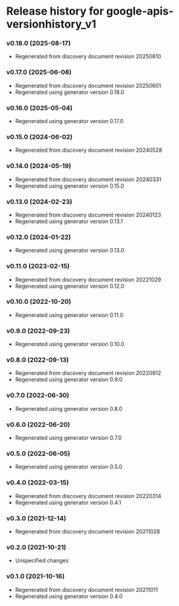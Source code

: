 # Release history for google-apis-versionhistory_v1

### v0.18.0 (2025-08-17)

* Regenerated from discovery document revision 20250810

### v0.17.0 (2025-06-08)

* Regenerated from discovery document revision 20250601
* Regenerated using generator version 0.18.0

### v0.16.0 (2025-05-04)

* Regenerated using generator version 0.17.0

### v0.15.0 (2024-06-02)

* Regenerated from discovery document revision 20240528

### v0.14.0 (2024-05-19)

* Regenerated from discovery document revision 20240331
* Regenerated using generator version 0.15.0

### v0.13.0 (2024-02-23)

* Regenerated from discovery document revision 20240123
* Regenerated using generator version 0.13.1

### v0.12.0 (2024-01-22)

* Regenerated using generator version 0.13.0

### v0.11.0 (2023-02-15)

* Regenerated from discovery document revision 20221029
* Regenerated using generator version 0.12.0

### v0.10.0 (2022-10-20)

* Regenerated using generator version 0.11.0

### v0.9.0 (2022-09-23)

* Regenerated using generator version 0.10.0

### v0.8.0 (2022-09-13)

* Regenerated from discovery document revision 20220912
* Regenerated using generator version 0.9.0

### v0.7.0 (2022-06-30)

* Regenerated using generator version 0.8.0

### v0.6.0 (2022-06-20)

* Regenerated using generator version 0.7.0

### v0.5.0 (2022-06-05)

* Regenerated using generator version 0.5.0

### v0.4.0 (2022-03-15)

* Regenerated from discovery document revision 20220314
* Regenerated using generator version 0.4.1

### v0.3.0 (2021-12-14)

* Regenerated from discovery document revision 20211028

### v0.2.0 (2021-10-21)

* Unspecified changes

### v0.1.0 (2021-10-16)

* Regenerated from discovery document revision 20211011
* Regenerated using generator version 0.4.0

